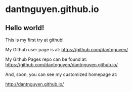 dantnguyen.github.io
====================

## Hello world!

This is my first try at github!

My Github user page is at: 
https://github.com/dantnguyen/

My Github Pages repo can be found at:  
https://github.com/dantnguyen/dantnguyen.github.io/

And, soon, you can see my customized homepage at:

http://dantnguyen.github.io/
